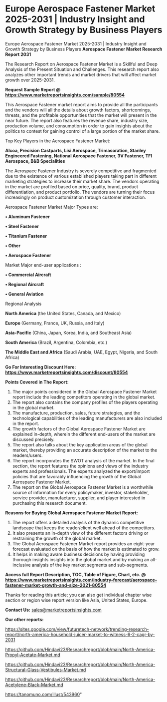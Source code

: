 # Europe Aerospace Fastener Market 2025-2031 | Industry Insight and Growth Strategy by Business Players
Europe Aerospace Fastener Market 2025-2031 | Industry Insight and Growth Strategy by Business Players
<strong>Aerospace Fastener Market Research Report 2031</strong>

The Research Report on Aerospace Fastener Market is a Skillful and Deep Analysis of the Present Situation and Challenges. This research report also analyzes other important trends and market drivers that will affect market growth over 2025-2031.

<strong>Request Sample Report @ <a href=https://www.marketreportsinsights.com/sample/80554>https://www.marketreportsinsights.com/sample/80554</a></strong>

This Aerospace Fastener market report aims to provide all the participants and the vendors will all the details about growth factors, shortcomings, threats, and the profitable opportunities that the market will present in the near future. The report also features the revenue share, industry size, production volume, and consumption in order to gain insights about the politics to contest for gaining control of a large portion of the market share.

Top Key Players in the Aerospace Fastener Market:

<strong>Alcoa, Precision Castparts, Lisi Aerospace, Trimasoration, Stanley Engineered Fastening, National Aerospace Fastener, 3V Fastener, TFI Aerospace, B&B Specialities</strong>

The Aerospace Fastener Industry is severely competitive and fragmented due to the existence of various established players taking part in different marketing strategies to increase their market share. The vendors operating in the market are profiled based on price, quality, brand, product differentiation, and product portfolio. The vendors are turning their focus increasingly on product customization through customer interaction.

Aerospace Fastener Market Major Types are:

<strong>• Aluminum Fastener

• Steel Fastener

• Titanium Fastener

• Other

• Aerospace Fastener</strong>

Market Major end-user applications :

<strong>• Commercial Aircraft

• Regional Aircraft

• General Aviation</strong>

Regional Analysis

</u><strong><b>North America</b></strong> (the United States, Canada, and Mexico)

<strong><b>Europe </b></strong>(Germany, France, UK, Russia, and Italy)

<strong><b>Asia-Pacific</b></strong> (China, Japan, Korea, India, and Southeast Asia)

<strong><b>South America</b></strong> (Brazil, Argentina, Colombia, etc.)

<strong><b>The Middle East and Africa</b></strong> (Saudi Arabia, UAE, Egypt, Nigeria, and South Africa)

<strong>Go For Interesting Discount Here: <a href=https://www.marketreportsinsights.com/discount/80554>https://www.marketreportsinsights.com/discount/80554</a></strong>

<strong>Points Covered in The Report:</strong>
<ol>
  <li>The major points considered in the Global Aerospace Fastener Market report include the leading competitors operating in the global market.</li>
  <li>The report also contains the company profiles of the players operating in the global market.</li>
  <li>The manufacture, production, sales, future strategies, and the technological capabilities of the leading manufacturers are also included in the report.</li>
  <li>The growth factors of the Global Aerospace Fastener Market are explained in-depth, wherein the different end-users of the market are discussed precisely.</li>
  <li>The report also talks about the key application areas of the global market, thereby providing an accurate description of the market to the readers/users.</li>
  <li>The report incorporates the SWOT analysis of the market. In the final section, the report features the opinions and views of the industry experts and professionals. The experts analyzed the export/import policies that are favorably influencing the growth of the Global Aerospace Fastener Market.</li>
  <li>The report on the Global Aerospace Fastener Market is a worthwhile source of information for every policymaker, investor, stakeholder, service provider, manufacturer, supplier, and player interested in purchasing this research document.</li>
</ol>
<strong>Reasons for Buying Global Aerospace Fastener Market Report:</strong>

<ol>
  <li>The report offers a detailed analysis of the dynamic competitive landscape that keeps the reader/client well ahead of the competitors.</li>
  <li>It also presents an in-depth view of the different factors driving or restraining the growth of the global market.</li>
  <li>The Global Aerospace Fastener Market report provides an eight-year forecast evaluated on the basis of how the market is estimated to grow.</li>
  <li>It helps in making aware business decisions by having providing thorough insights insights into the global market and by making an all-inclusive analysis of the key market segments and sub-segments.</li>
</ol>
<strong>Access full Report Description, TOC, Table of Figure, Chart, etc. @ <a href=https://www.marketreportsinsights.com/industry-forecast/aerospace-fastener-market-growth-and-size-2021-80554>https://www.marketreportsinsights.com/industry-forecast/aerospace-fastener-market-growth-and-size-2021-80554</a></strong>


Thanks for reading this article; you can also get individual chapter wise section or region wise report version like Asia, United States, Europe.

<strong>Contact Us:</strong>
sales@marketreportsinsights.com

<strong>Our other reports:</strong>

<a href=https://sites.google.com/view/futuretech-network/trending-research-report/north-america-household-juicer-market-to-witness-6-2-cagr-by-2031>https://sites.google.com/view/futuretech-network/trending-research-report/north-america-household-juicer-market-to-witness-6-2-cagr-by-2031</a>

<a href=https://github.com/Hindavi23/Researchreport/blob/main/North-America-Propyl-Acetate-Market.md>https://github.com/Hindavi23/Researchreport/blob/main/North-America-Propyl-Acetate-Market.md</a>

<a href=https://github.com/Hindavi23/Researchreport/blob/main/North-America-Structural-Glass-Vestibules-Market.md>https://github.com/Hindavi23/Researchreport/blob/main/North-America-Structural-Glass-Vestibules-Market.md</a>

<a href=https://github.com/Hindavi23/Researchreport/blob/main/North-America-Acetylene-Black-Market.md>https://github.com/Hindavi23/Researchreport/blob/main/North-America-Acetylene-Black-Market.md</a>

<a href=https://tanomuno.com/illust/543960>https://tanomuno.com/illust/543960</a>"
